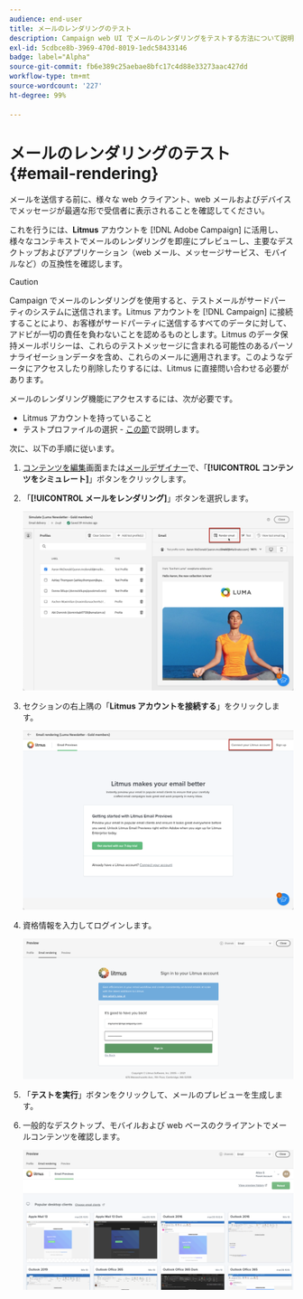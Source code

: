 ```yaml
---
audience: end-user
title: メールのレンダリングのテスト
description: Campaign web UI でメールのレンダリングをテストする方法について説明します
exl-id: 5cdbce8b-3969-470d-8019-1edc58433146
badge: label="Alpha"
source-git-commit: fb6e389c25aebae8bfc17c4d88e33273aac427dd
workflow-type: tm+mt
source-wordcount: '227'
ht-degree: 99%

---
```



# メールのレンダリングのテスト {#email-rendering}

メールを送信する前に、様々な web クライアント、web メールおよびデバイスでメッセージが最適な形で受信者に表示されることを確認してください。

これを行うには、**Litmus** アカウントを [!DNL Adobe Campaign] に活用し、様々なコンテキストでメールのレンダリングを即座にプレビューし、主要なデスクトップおよびアプリケーション（web メール、メッセージサービス、モバイルなど）の互換性を確認します。

>[!CAUTION]
>
>Campaign でメールのレンダリングを使用すると、テストメールがサードパーティのシステムに送信されます。Litmus アカウントを [!DNL Campaign] に接続することにより、お客様がサードパーティに送信するすべてのデータに対して、アドビが一切の責任を負わないことを認めるものとします。Litmus のデータ保持メールポリシーは、これらのテストメッセージに含まれる可能性のあるパーソナライゼーションデータを含め、これらのメールに適用されます。このようなデータにアクセスしたり削除したりするには、Litmus に直接問い合わせる必要があります。

メールのレンダリング機能にアクセスするには、次が必要です。

* Litmus アカウントを持っていること
* テストプロファイルの選択 - [この節](preview-content.md)で説明します。

次に、以下の手順に従います。

1. [コンテンツを編集](../content/edit-content.md)画面または[メールデザイナー](../content/get-started-email-designer.md)で、「**[!UICONTROL コンテンツをシミュレート]**」ボタンをクリックします。

1. 「**[!UICONTROL メールをレンダリング]**」ボタンを選択します。

   ![](assets/simulate-rendering-button.png)

1. セクションの右上隅の「**Litmus アカウントを接続する**」をクリックします。

   ![](assets/simulate-rendering-litmus.png)

1. 資格情報を入力してログインします。

   ![](assets/simulate-rendering-credentials.png)

1. 「**テストを実行**」ボタンをクリックして、メールのプレビューを生成します。

1. 一般的なデスクトップ、モバイルおよび web ベースのクライアントでメールコンテンツを確認します。

   ![](assets/simulate-rendering-previews.png)

<!--
TO CHECK IF user is directed to Litmus or if the email rendering is shown directly in the Campaign UI.

CONTENT ABOVE COPIED FROM AJO

If not redirecting to Litmus:

To test the email rendering, follow these steps:

1. Access the email content creation screen, then click **[!UICONTROL Simulate content]**.

1. Click the **[!UICONTROL Render email]** button.

    The left pane provides various desktop, mobile and web-based email clients. Select the desired email client to display a preview of your email in the right pane. 

    ![](assets/render-context.png)

    >[!NOTE]
    >
    >The email clients list provides a sample of the major mail clients. Additional email clients are available from the filter button next to the top search bar.

 -->
